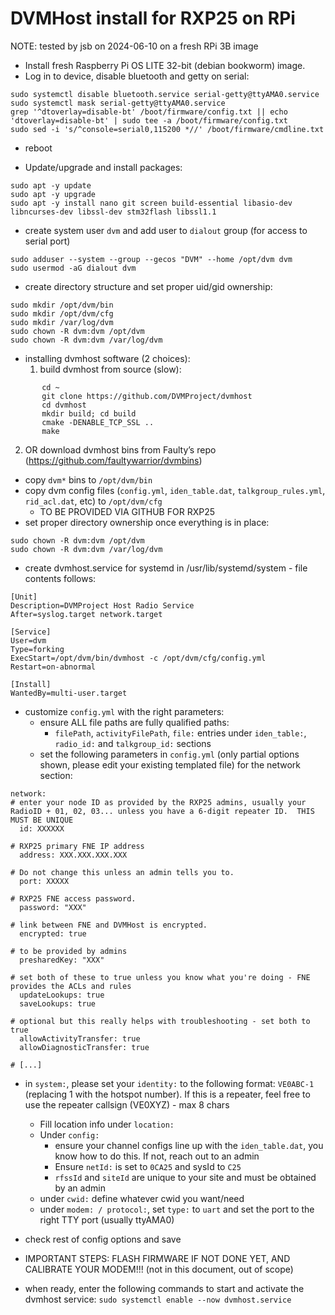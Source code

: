 # DVMHost install for RXP25 on RPi

NOTE: tested by jsb on 2024-06-10 on a fresh RPi 3B image

- Install fresh Raspberry Pi OS LITE 32-bit (debian bookworm) image.
- Log in to device, disable bluetooth and getty on serial:
```
sudo systemctl disable bluetooth.service serial-getty@ttyAMA0.service
sudo systemctl mask serial-getty@ttyAMA0.service
grep '^dtoverlay=disable-bt' /boot/firmware/config.txt || echo 'dtoverlay=disable-bt' | sudo tee -a /boot/firmware/config.txt
sudo sed -i 's/^console=serial0,115200 *//' /boot/firmware/cmdline.txt
```
- reboot

- Update/upgrade and install packages:
```
sudo apt -y update
sudo apt -y upgrade
sudo apt -y install nano git screen build-essential libasio-dev libncurses-dev libssl-dev stm32flash libssl1.1
```

- create system user ```dvm``` and add user to ```dialout``` group (for access to serial port)
```
sudo adduser --system --group --gecos "DVM" --home /opt/dvm dvm
sudo usermod -aG dialout dvm
```

- create directory structure and set proper uid/gid ownership:
```
sudo mkdir /opt/dvm/bin
sudo mkdir /opt/dvm/cfg
sudo mkdir /var/log/dvm
sudo chown -R dvm:dvm /opt/dvm
sudo chown -R dvm:dvm /var/log/dvm
```

- installing dvmhost software (2 choices):
   1. build dvmhost from source (slow):
```
       cd ~
       git clone https://github.com/DVMProject/dvmhost
       cd dvmhost
       mkdir build; cd build
       cmake -DENABLE_TCP_SSL ..
       make
```
   2. OR download dvmhost bins from Faulty’s repo (https://github.com/faultywarrior/dvmbins)
- copy ```dvm*``` bins to ```/opt/dvm/bin```
- copy dvm config files (```config.yml```, ```iden_table.dat```, ```talkgroup_rules.yml```, ```rid_acl.dat```, etc) to ```/opt/dvm/cfg```
    - TO BE PROVIDED VIA GITHUB FOR RXP25
- set proper directory ownership once everything is in place:
```
sudo chown -R dvm:dvm /opt/dvm
sudo chown -R dvm:dvm /var/log/dvm
```

- create dvmhost.service for systemd in /usr/lib/systemd/system - file contents follows:
```
[Unit]
Description=DVMProject Host Radio Service
After=syslog.target network.target

[Service]
User=dvm
Type=forking
ExecStart=/opt/dvm/bin/dvmhost -c /opt/dvm/cfg/config.yml
Restart=on-abnormal

[Install]
WantedBy=multi-user.target
```

- customize ```config.yml``` with the right parameters:
  - ensure ALL file paths are fully qualified paths:
     - ```filePath```, ```activityFilePath```, ```file:``` entries under ```iden_table:```, ```radio_id:``` and ```talkgroup_id:``` sections
  - set the following parameters in ```config.yml``` (only partial options shown, please edit your existing templated file) for the network section:
```
network:
# enter your node ID as provided by the RXP25 admins, usually your RadioID + 01, 02, 03... unless you have a 6-digit repeater ID.  THIS MUST BE UNIQUE
  id: XXXXXX 

# RXP25 primary FNE IP address
  address: XXX.XXX.XXX.XXX

# Do not change this unless an admin tells you to.
  port: XXXXX

# RXP25 FNE access password.
  password: "XXX"

# link between FNE and DVMHost is encrypted.
  encrypted: true

# to be provided by admins
  presharedKey: "XXX" 

# set both of these to true unless you know what you're doing - FNE provides the ACLs and rules
  updateLookups: true  
  saveLookups: true

# optional but this really helps with troubleshooting - set both to true
  allowActivityTransfer: true
  allowDiagnosticTransfer: true

# [...]
```
   - in ```system:```, please set your ```identity:``` to the following format: ```VE0ABC-1``` (replacing 1 with the hotspot number).  If this is a repeater, feel free to use the repeater callsign (VE0XYZ) - max 8 chars
        - Fill location info under ```location:```
        - Under ```config:```
            - ensure your channel configs line up with the ```iden_table.dat```, you know how to do this.  If not, reach out to an admin
            - Ensure ```netId:``` is set to ```0CA25``` and sysId to ```C25```
            - ```rfssId``` and ```siteId``` are unique to your site and must be obtained by an admin
        - under ```cwid:``` define whatever cwid you want/need
        - under ```modem: / protocol:```, set ```type:``` to ```uart``` and set the port to the right TTY port (usually ttyAMA0)
- check rest of config options and save

- IMPORTANT STEPS: FLASH FIRMWARE IF NOT DONE YET, AND CALIBRATE YOUR MODEM!!! (not in this document, out of scope)

- when ready, enter the following commands to start and activate the dvmhost service:
```sudo systemctl enable --now dvmhost.service```
